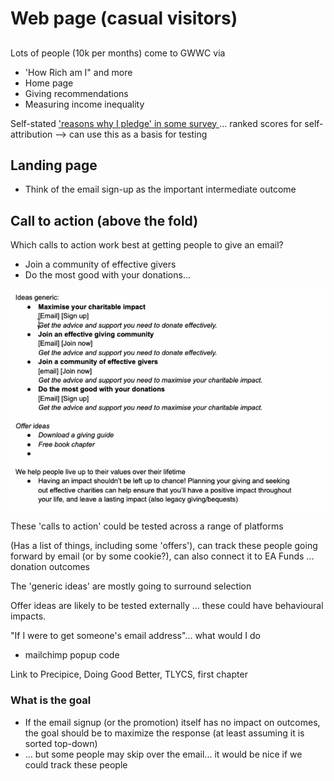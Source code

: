 # Web page \(casual visitors\)

## 

Lots of people \(10k per months\) come to GWWC via 

* 'How Rich am I" and more
* Home page
* Giving recommendations
* Measuring income inequality

 

Self-stated ['reasons why I pledge' in some survey ](https://docs.google.com/spreadsheets/d/1kSTVO4K8t0x15qU6Tldlh6lbbMtIA7nG5NXLchyVGfw/edit#gid=1797640165)... ranked scores for self-attribution --&gt; can use this as a basis for testing

## Landing page

* Think of the email sign-up as the important intermediate outcome



## Call to action \(above the fold\)

Which calls to action work best at getting people to give an email?

* Join a community of effective givers
* Do the most good with your donations... 

![](../../.gitbook/assets/image%20%286%29.png)

These 'calls to action' could be tested across a range of platforms

\(Has a list of things, including some 'offers'\), can track these people going forward by email \(or by some cookie?\), can also connect it to EA Funds ... donation outcomes

The 'generic ideas' are mostly going to surround selection

Offer ideas are likely to be tested externally ... these could have behavioural impacts. 

"If I were to get someone's email address"... what would I do

* mailchimp popup code

Link to Precipice, Doing Good Better, TLYCS, first chapter

### What is the goal 

* If the email signup \(or the promotion\) itself has no impact on outcomes, the goal should be to maximize the response \(at least assuming it is sorted top-down\)
* ... but some people may skip over the email... it would be nice if we could track these people 




